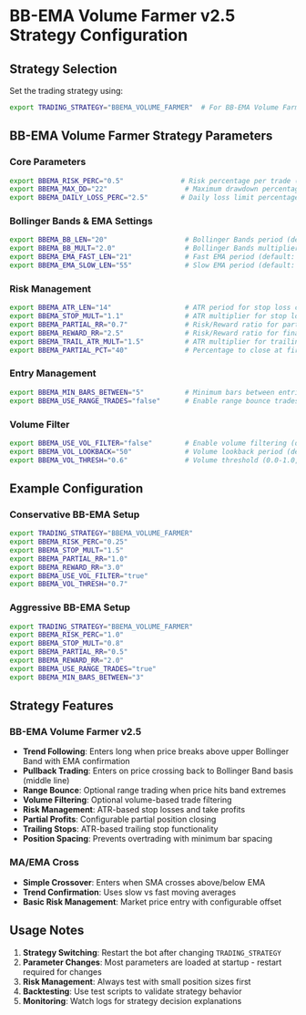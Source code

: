 # BB-EMA Volume Farmer v2.5 Strategy Configuration

## Strategy Selection

Set the trading strategy using:

```bash
export TRADING_STRATEGY="BBEMA_VOLUME_FARMER"  # For BB-EMA Volume Farmer strategy (default)
```

## BB-EMA Volume Farmer Strategy Parameters

### Core Parameters

```bash
export BBEMA_RISK_PERC="0.5"              # Risk percentage per trade (default: 0.5%)
export BBEMA_MAX_DD="22"                   # Maximum drawdown percentage (default: 22%)
export BBEMA_DAILY_LOSS_PERC="2.5"        # Daily loss limit percentage (default: 2.5%)
```

### Bollinger Bands & EMA Settings

```bash
export BBEMA_BB_LEN="20"                   # Bollinger Bands period (default: 20)
export BBEMA_BB_MULT="2.0"                 # Bollinger Bands multiplier (default: 2.0)
export BBEMA_EMA_FAST_LEN="21"             # Fast EMA period (default: 21)
export BBEMA_EMA_SLOW_LEN="55"             # Slow EMA period (default: 55)
```

### Risk Management

```bash
export BBEMA_ATR_LEN="14"                  # ATR period for stop loss calculation (default: 14)
export BBEMA_STOP_MULT="1.1"               # ATR multiplier for stop loss (default: 1.1)
export BBEMA_PARTIAL_RR="0.7"              # Risk/Reward ratio for partial take profit (default: 0.7)
export BBEMA_REWARD_RR="2.5"               # Risk/Reward ratio for final take profit (default: 2.5)
export BBEMA_TRAIL_ATR_MULT="1.5"          # ATR multiplier for trailing stop (default: 1.5)
export BBEMA_PARTIAL_PCT="40"              # Percentage to close at first take profit (default: 40%)
```

### Entry Management

```bash
export BBEMA_MIN_BARS_BETWEEN="5"          # Minimum bars between entries (default: 5)
export BBEMA_USE_RANGE_TRADES="false"      # Enable range bounce trades (default: false)
```

### Volume Filter

```bash
export BBEMA_USE_VOL_FILTER="false"        # Enable volume filtering (default: false)
export BBEMA_VOL_LOOKBACK="50"             # Volume lookback period (default: 50)
export BBEMA_VOL_THRESH="0.6"              # Volume threshold (0.0-1.0, default: 0.6)
```

## Example Configuration

### Conservative BB-EMA Setup

```bash
export TRADING_STRATEGY="BBEMA_VOLUME_FARMER"
export BBEMA_RISK_PERC="0.25"
export BBEMA_STOP_MULT="1.5"
export BBEMA_PARTIAL_RR="1.0"
export BBEMA_REWARD_RR="3.0"
export BBEMA_USE_VOL_FILTER="true"
export BBEMA_VOL_THRESH="0.7"
```

### Aggressive BB-EMA Setup

```bash
export TRADING_STRATEGY="BBEMA_VOLUME_FARMER"
export BBEMA_RISK_PERC="1.0"
export BBEMA_STOP_MULT="0.8"
export BBEMA_PARTIAL_RR="0.5"
export BBEMA_REWARD_RR="2.0"
export BBEMA_USE_RANGE_TRADES="true"
export BBEMA_MIN_BARS_BETWEEN="3"
```

## Strategy Features

### BB-EMA Volume Farmer v2.5

- **Trend Following**: Enters long when price breaks above upper Bollinger Band with EMA confirmation
- **Pullback Trading**: Enters on price crossing back to Bollinger Band basis (middle line)
- **Range Bounce**: Optional range trading when price hits band extremes
- **Volume Filtering**: Optional volume-based trade filtering
- **Risk Management**: ATR-based stop losses and take profits
- **Partial Profits**: Configurable partial position closing
- **Trailing Stops**: ATR-based trailing stop functionality
- **Position Spacing**: Prevents overtrading with minimum bar spacing

### MA/EMA Cross

- **Simple Crossover**: Enters when SMA crosses above/below EMA
- **Trend Confirmation**: Uses slow vs fast moving averages
- **Basic Risk Management**: Market price entry with configurable offset

## Usage Notes

1. **Strategy Switching**: Restart the bot after changing `TRADING_STRATEGY`
2. **Parameter Changes**: Most parameters are loaded at startup - restart required for changes
3. **Risk Management**: Always test with small position sizes first
4. **Backtesting**: Use test scripts to validate strategy behavior
5. **Monitoring**: Watch logs for strategy decision explanations
